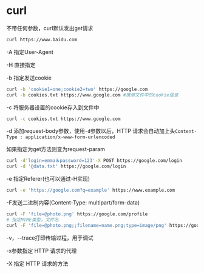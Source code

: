 # curl

不带任何参数，curl默认发出get请求

```bash
curl https://www.baidu.com
```

-A 指定User-Agent

-H 直接指定

-b 指定发送cookie

```bash
curl -b 'cookie1=one;cookie2=two' https://google.com
curl -b cookies.txt https://www.google.com #携带文件中的cookie信息
```

-c 将服务器设置的cookie存入到文件中

```bash
curl -c cookies.txt https://www.google.com
```

-d 添加request-body参数，使用`-d`参数以后，HTTP 请求会自动加上头`Content-Type : application/x-www-form-urlencoded`

如果指定为get方法则变为request-param

```bash
curl -d'login=emma＆password=123'-X POST https://google.com/login
curl -d '@data.txt' https://google.com/login
```

-e 指定Referer(也可以通过-H实现)

```bash
curl -e 'https://google.com?q=example' https://www.example.com
```

-F发送二进制内容(Content-Type: multipart/form-data)

```bash
curl -F 'file=@photo.png' https://google.com/profile
# 指定MIME类型，文件名
curl -F 'file=@photo.png;;filename=name.png;type=image/png' https://google.com/profile
```

-v，--trace打印传输过程，用于调试

-x参数指定 HTTP 请求的代理

-X 指定 HTTP 请求的方法